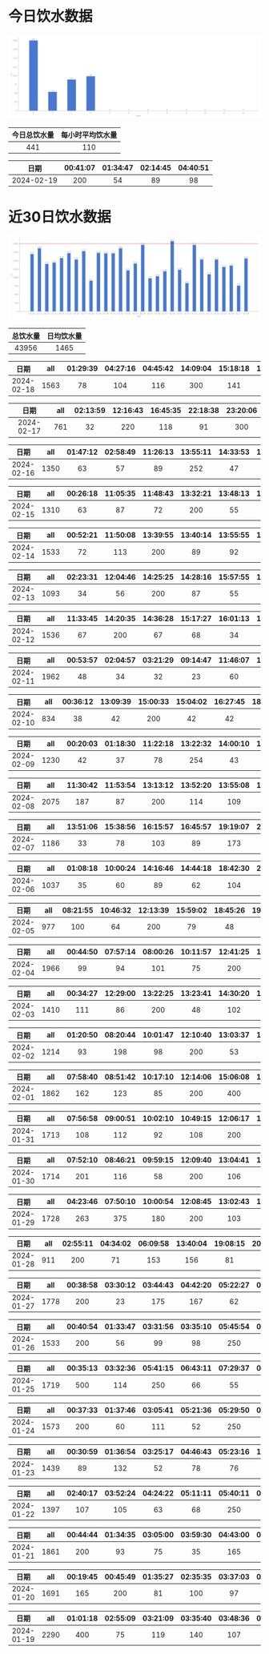 # 今日饮水数据

<div align=center>
<img src="today.png" style="zoom: 100%;" />

| 今日总饮水量 | 每小时平均饮水量 |
| :----: | :----: |
| 441 | 110 |
</div>

| 日期 | 00:41:07 | 01:34:47 | 02:14:45 | 04:40:51 |
| :----: | :----: | :----: | :----: | :----: |
| 2024-02-19 | 200 | 54 | 89 | 98 |

# 近30日饮水数据

<div align=center>
<img src="30.png"style="zoom: 100%;" />

| 总饮水量 | 日均饮水量 |
| :----: | :----: |
| 43956 | 1465 |
</div>

| 日期 | all | 01:29:39 | 04:27:16 | 04:45:42 | 14:09:04 | 15:18:18 | 15:34:17 | 16:06:55 | 16:54:43 | 18:10:36 | 20:40:34 | 21:59:56 | 22:42:33 |
| :----: | :----: | :----: | :----: | :----: | :----: | :----: | :----: | :----: | :----: | :----: | :----: | :----: | :----: |
| 2024-02-18 | 1563 | 78 | 104 | 116 | 300 | 141 | 68 | 47 | 30 | 66 | 30 | 400 | 183 |

| 日期 | all | 02:13:59 | 12:16:43 | 16:45:35 | 22:18:38 | 23:20:06 |
| :----: | :----: | :----: | :----: | :----: | :----: | :----: |
| 2024-02-17 | 761 | 32 | 220 | 118 | 91 | 300 |

| 日期 | all | 01:47:12 | 02:58:49 | 11:26:13 | 13:55:11 | 14:33:53 | 15:24:21 | 16:43:45 | 18:09:12 | 18:30:45 | 20:07:32 | 20:32:47 | 22:10:33 | 22:33:31 | 23:05:49 | 23:30:25 |
| :----: | :----: | :----: | :----: | :----: | :----: | :----: | :----: | :----: | :----: | :----: | :----: | :----: | :----: | :----: | :----: | :----: |
| 2024-02-16 | 1350 | 63 | 57 | 89 | 252 | 47 | 66 | 38 | 77 | 87 | 273 | 42 | 62 | 53 | 89 | 55 |

| 日期 | all | 00:26:18 | 11:05:35 | 11:48:43 | 13:32:21 | 13:48:13 | 16:14:48 | 16:37:50 | 18:20:11 | 19:31:03 | 20:26:23 | 20:53:28 | 21:24:40 | 21:49:29 | 22:22:12 | 23:11:00 | 23:22:32 |
| :----: | :----: | :----: | :----: | :----: | :----: | :----: | :----: | :----: | :----: | :----: | :----: | :----: | :----: | :----: | :----: | :----: | :----: |
| 2024-02-15 | 1310 | 63 | 87 | 72 | 200 | 55 | 63 | 33 | 47 | 200 | 37 | 67 | 125 | 73 | 67 | 58 | 63 |

| 日期 | all | 00:52:21 | 11:50:08 | 13:39:55 | 13:40:14 | 13:55:55 | 16:19:25 | 16:39:27 | 16:58:17 | 17:28:46 | 17:51:23 | 19:33:29 | 19:58:34 | 20:20:16 | 21:25:05 | 21:48:33 | 22:21:44 | 22:44:39 | 23:06:53 | 23:56:00 |
| :----: | :----: | :----: | :----: | :----: | :----: | :----: | :----: | :----: | :----: | :----: | :----: | :----: | :----: | :----: | :----: | :----: | :----: | :----: | :----: | :----: |
| 2024-02-14 | 1533 | 72 | 113 | 200 | 89 | 92 | 132 | 43 | 92 | 62 | 23 | 200 | 72 | 34 | 62 | 53 | 32 | 76 | 43 | 43 |

| 日期 | all | 02:23:31 | 12:04:46 | 14:25:25 | 14:28:16 | 15:57:55 | 18:06:28 | 20:07:05 | 20:24:53 | 20:51:18 | 21:41:52 | 22:29:46 | 22:48:41 | 22:52:20 | 23:04:11 |
| :----: | :----: | :----: | :----: | :----: | :----: | :----: | :----: | :----: | :----: | :----: | :----: | :----: | :----: | :----: | :----: |
| 2024-02-13 | 1093 | 34 | 56 | 200 | 87 | 55 | 62 | 47 | 32 | 107 | 62 | 97 | 79 | 63 | 112 |

| 日期 | all | 11:33:45 | 14:20:35 | 14:36:28 | 15:17:27 | 16:01:13 | 16:18:59 | 16:22:09 | 16:38:05 | 17:03:23 | 17:33:58 | 18:00:39 | 19:02:18 | 20:17:46 | 20:37:40 | 20:57:22 | 21:40:44 | 22:19:05 | 22:45:22 | 22:52:35 | 23:46:42 |
| :----: | :----: | :----: | :----: | :----: | :----: | :----: | :----: | :----: | :----: | :----: | :----: | :----: | :----: | :----: | :----: | :----: | :----: | :----: | :----: | :----: | :----: |
| 2024-02-12 | 1536 | 67 | 200 | 67 | 68 | 34 | 14 | 83 | 32 | 62 | 56 | 92 | 45 | 200 | 63 | 78 | 26 | 112 | 101 | 89 | 47 |

| 日期 | all | 00:53:57 | 02:04:57 | 03:21:29 | 09:14:47 | 11:46:07 | 12:06:44 | 13:56:11 | 14:21:30 | 14:25:05 | 14:47:10 | 15:47:45 | 16:24:06 | 17:05:23 | 18:32:44 | 19:58:29 | 20:17:13 | 20:46:07 | 21:11:06 | 22:27:08 | 22:42:43 | 22:49:17 | 22:55:37 | 23:54:06 |
| :----: | :----: | :----: | :----: | :----: | :----: | :----: | :----: | :----: | :----: | :----: | :----: | :----: | :----: | :----: | :----: | :----: | :----: | :----: | :----: | :----: | :----: | :----: | :----: | :----: |
| 2024-02-11 | 1962 | 48 | 34 | 32 | 23 | 60 | 33 | 200 | 52 | 78 | 89 | 67 | 189 | 57 | 48 | 200 | 137 | 89 | 42 | 67 | 101 | 123 | 97 | 96 |

| 日期 | all | 00:36:12 | 13:09:39 | 15:00:33 | 15:04:02 | 16:27:45 | 18:26:35 | 21:38:28 | 21:49:13 | 22:16:37 | 22:42:28 | 23:09:44 | 23:41:22 |
| :----: | :----: | :----: | :----: | :----: | :----: | :----: | :----: | :----: | :----: | :----: | :----: | :----: | :----: |
| 2024-02-10 | 834 | 38 | 42 | 200 | 42 | 42 | 100 | 33 | 47 | 67 | 89 | 67 | 67 |

| 日期 | all | 00:20:03 | 01:18:30 | 11:22:18 | 13:22:32 | 14:00:10 | 14:38:46 | 14:56:54 | 15:32:57 | 17:53:05 | 18:28:52 | 19:00:20 | 20:39:58 | 20:42:17 | 21:05:47 | 21:46:57 | 22:06:30 | 22:23:48 |
| :----: | :----: | :----: | :----: | :----: | :----: | :----: | :----: | :----: | :----: | :----: | :----: | :----: | :----: | :----: | :----: | :----: | :----: | :----: |
| 2024-02-09 | 1230 | 42 | 37 | 78 | 254 | 43 | 66 | 38 | 67 | 42 | 57 | 49 | 103 | 73 | 96 | 48 | 62 | 75 |

| 日期 | all | 11:30:42 | 11:53:54 | 13:13:12 | 13:52:20 | 13:55:08 | 15:25:55 | 16:23:31 | 17:08:05 | 17:28:07 | 18:29:57 | 19:41:50 | 20:49:50 | 21:49:56 | 22:42:16 | 23:26:54 | 23:37:02 |
| :----: | :----: | :----: | :----: | :----: | :----: | :----: | :----: | :----: | :----: | :----: | :----: | :----: | :----: | :----: | :----: | :----: | :----: |
| 2024-02-08 | 2075 | 187 | 87 | 200 | 114 | 109 | 107 | 89 | 115 | 97 | 97 | 200 | 146 | 189 | 113 | 127 | 98 |

| 日期 | all | 13:51:06 | 15:38:56 | 16:15:57 | 16:45:57 | 19:19:07 | 20:15:04 | 20:58:14 | 21:00:35 | 21:46:50 | 22:11:35 | 23:30:23 |
| :----: | :----: | :----: | :----: | :----: | :----: | :----: | :----: | :----: | :----: | :----: | :----: | :----: |
| 2024-02-07 | 1186 | 33 | 78 | 103 | 89 | 173 | 118 | 189 | 118 | 89 | 78 | 118 |

| 日期 | all | 01:08:18 | 10:00:24 | 14:16:46 | 14:44:18 | 18:42:30 | 20:34:37 | 22:14:00 | 22:57:11 | 23:24:00 | 23:32:07 | 23:39:48 | 23:52:27 |
| :----: | :----: | :----: | :----: | :----: | :----: | :----: | :----: | :----: | :----: | :----: | :----: | :----: | :----: |
| 2024-02-06 | 1037 | 35 | 60 | 89 | 62 | 104 | 74 | 82 | 66 | 237 | 89 | 72 | 67 |

| 日期 | all | 08:21:55 | 10:46:32 | 12:13:39 | 15:59:02 | 18:45:26 | 19:45:19 | 21:02:09 | 22:20:02 | 22:39:46 | 23:36:04 |
| :----: | :----: | :----: | :----: | :----: | :----: | :----: | :----: | :----: | :----: | :----: | :----: |
| 2024-02-05 | 977 | 100 | 64 | 200 | 79 | 48 | 200 | 71 | 106 | 60 | 49 |

| 日期 | all | 00:44:50 | 07:57:14 | 08:00:26 | 10:11:57 | 12:41:25 | 13:01:25 | 15:13:05 | 15:51:51 | 16:54:35 | 17:54:29 | 18:27:57 | 19:30:55 | 20:30:51 | 20:46:30 | 21:48:34 | 23:57:13 |
| :----: | :----: | :----: | :----: | :----: | :----: | :----: | :----: | :----: | :----: | :----: | :----: | :----: | :----: | :----: | :----: | :----: | :----: |
| 2024-02-04 | 1966 | 99 | 94 | 101 | 75 | 200 | 96 | 89 | 47 | 400 | 104 | 64 | 100 | 112 | 68 | 67 | 250 |

| 日期 | all | 00:34:27 | 12:29:00 | 13:22:25 | 13:23:41 | 14:30:20 | 15:04:00 | 15:58:58 | 17:30:54 | 18:30:28 | 19:05:17 | 20:06:12 | 20:55:04 | 23:13:02 | 23:36:44 |
| :----: | :----: | :----: | :----: | :----: | :----: | :----: | :----: | :----: | :----: | :----: | :----: | :----: | :----: | :----: | :----: |
| 2024-02-03 | 1410 | 111 | 86 | 200 | 48 | 102 | 50 | 85 | 80 | 63 | 81 | 107 | 90 | 250 | 57 |

| 日期 | all | 01:20:50 | 08:20:44 | 10:01:47 | 12:10:40 | 13:03:37 | 15:13:11 | 20:15:12 | 22:00:15 | 22:27:42 | 23:30:11 |
| :----: | :----: | :----: | :----: | :----: | :----: | :----: | :----: | :----: | :----: | :----: | :----: |
| 2024-02-02 | 1214 | 93 | 198 | 98 | 200 | 53 | 89 | 82 | 88 | 250 | 63 |

| 日期 | all | 07:58:40 | 08:51:42 | 10:17:10 | 12:14:06 | 15:06:08 | 15:10:51 | 17:15:11 | 17:36:18 | 20:09:36 | 21:09:47 | 22:00:09 | 23:05:49 |
| :----: | :----: | :----: | :----: | :----: | :----: | :----: | :----: | :----: | :----: | :----: | :----: | :----: | :----: |
| 2024-02-01 | 1862 | 162 | 123 | 85 | 200 | 400 | 64 | 200 | 73 | 118 | 98 | 250 | 89 |

| 日期 | all | 07:56:58 | 09:00:51 | 10:02:10 | 10:49:15 | 12:06:17 | 13:05:16 | 14:00:20 | 15:02:26 | 17:40:53 | 20:01:14 | 22:03:46 | 23:40:05 |
| :----: | :----: | :----: | :----: | :----: | :----: | :----: | :----: | :----: | :----: | :----: | :----: | :----: | :----: |
| 2024-01-31 | 1713 | 108 | 112 | 92 | 108 | 200 | 105 | 104 | 97 | 114 | 300 | 123 | 250 |

| 日期 | all | 07:52:10 | 08:46:21 | 09:59:15 | 12:09:40 | 13:04:41 | 14:55:37 | 15:03:52 | 19:06:00 | 20:10:46 | 20:40:55 | 22:07:45 | 22:50:07 | 23:43:16 |
| :----: | :----: | :----: | :----: | :----: | :----: | :----: | :----: | :----: | :----: | :----: | :----: | :----: | :----: | :----: |
| 2024-01-30 | 1714 | 201 | 116 | 58 | 200 | 106 | 111 | 93 | 62 | 300 | 89 | 85 | 250 | 43 |

| 日期 | all | 04:23:46 | 07:50:10 | 10:00:54 | 12:08:45 | 13:02:43 | 14:03:04 | 18:04:59 | 19:35:58 | 20:13:56 | 21:24:49 | 21:55:13 |
| :----: | :----: | :----: | :----: | :----: | :----: | :----: | :----: | :----: | :----: | :----: | :----: | :----: |
| 2024-01-29 | 1728 | 263 | 375 | 180 | 200 | 103 | 73 | 72 | 78 | 200 | 81 | 103 |

| 日期 | all | 02:55:11 | 04:34:02 | 06:09:58 | 13:40:04 | 19:08:15 | 20:16:26 |
| :----: | :----: | :----: | :----: | :----: | :----: | :----: | :----: |
| 2024-01-28 | 911 | 200 | 71 | 153 | 156 | 81 | 250 |

| 日期 | all | 00:38:58 | 03:30:12 | 03:44:43 | 04:42:20 | 05:22:27 | 06:44:57 | 17:27:54 | 17:46:54 | 18:34:09 | 19:08:10 | 19:59:36 | 20:26:47 | 20:56:29 | 21:13:24 | 21:34:51 | 22:06:58 | 22:24:57 | 23:05:57 |
| :----: | :----: | :----: | :----: | :----: | :----: | :----: | :----: | :----: | :----: | :----: | :----: | :----: | :----: | :----: | :----: | :----: | :----: | :----: | :----: |
| 2024-01-27 | 1778 | 200 | 23 | 175 | 167 | 62 | 54 | 116 | 73 | 300 | 93 | 76 | 54 | 51 | 62 | 67 | 60 | 66 | 79 |

| 日期 | all | 00:40:54 | 01:33:47 | 03:31:56 | 03:35:10 | 05:45:54 | 08:23:19 | 16:50:26 | 18:26:44 | 19:31:35 | 19:53:35 | 20:32:54 | 22:43:07 | 23:06:14 |
| :----: | :----: | :----: | :----: | :----: | :----: | :----: | :----: | :----: | :----: | :----: | :----: | :----: | :----: | :----: |
| 2024-01-26 | 1533 | 200 | 56 | 99 | 98 | 250 | 98 | 82 | 250 | 98 | 99 | 74 | 76 | 53 |

| 日期 | all | 00:35:13 | 03:32:36 | 05:41:15 | 06:43:11 | 07:29:37 | 08:17:42 | 17:02:25 | 17:55:11 | 19:03:55 | 19:40:56 | 20:23:54 | 22:30:45 |
| :----: | :----: | :----: | :----: | :----: | :----: | :----: | :----: | :----: | :----: | :----: | :----: | :----: | :----: |
| 2024-01-25 | 1719 | 500 | 114 | 250 | 66 | 55 | 86 | 62 | 250 | 76 | 100 | 66 | 94 |

| 日期 | all | 00:37:33 | 01:37:46 | 03:05:41 | 05:21:36 | 05:29:50 | 07:23:58 | 07:54:08 | 16:33:03 | 17:05:08 | 18:08:55 | 18:37:55 | 19:06:56 | 19:48:21 | 20:31:48 | 21:15:12 | 22:23:59 |
| :----: | :----: | :----: | :----: | :----: | :----: | :----: | :----: | :----: | :----: | :----: | :----: | :----: | :----: | :----: | :----: | :----: | :----: |
| 2024-01-24 | 1573 | 200 | 60 | 111 | 52 | 250 | 102 | 88 | 68 | 86 | 81 | 82 | 77 | 42 | 86 | 80 | 108 |

| 日期 | all | 00:30:59 | 01:36:54 | 03:25:17 | 04:46:43 | 05:23:16 | 12:29:45 | 15:29:49 | 16:14:42 | 16:44:23 | 20:24:27 | 20:32:17 | 21:25:15 | 22:30:10 |
| :----: | :----: | :----: | :----: | :----: | :----: | :----: | :----: | :----: | :----: | :----: | :----: | :----: | :----: | :----: |
| 2024-01-23 | 1439 | 89 | 132 | 52 | 78 | 76 | 112 | 115 | 60 | 91 | 96 | 70 | 68 | 400 |

| 日期 | all | 02:40:17 | 03:52:24 | 04:24:22 | 05:11:11 | 05:40:11 | 08:33:31 | 16:57:49 | 17:29:13 | 18:23:48 | 20:27:32 | 22:32:36 | 23:32:48 | 23:45:01 |
| :----: | :----: | :----: | :----: | :----: | :----: | :----: | :----: | :----: | :----: | :----: | :----: | :----: | :----: | :----: |
| 2024-01-22 | 1397 | 107 | 105 | 63 | 68 | 250 | 81 | 90 | 77 | 250 | 101 | 60 | 43 | 102 |

| 日期 | all | 00:44:44 | 01:34:35 | 03:05:00 | 03:59:30 | 04:43:00 | 05:32:22 | 08:14:19 | 17:12:32 | 18:30:09 | 20:30:21 | 22:29:46 | 23:42:22 |
| :----: | :----: | :----: | :----: | :----: | :----: | :----: | :----: | :----: | :----: | :----: | :----: | :----: | :----: |
| 2024-01-21 | 1861 | 200 | 93 | 75 | 35 | 165 | 250 | 65 | 156 | 250 | 82 | 90 | 400 |

| 日期 | all | 00:19:45 | 00:45:49 | 01:35:27 | 02:35:35 | 03:37:03 | 04:46:21 | 05:49:10 | 08:14:26 | 18:01:51 | 20:28:35 | 22:09:04 | 22:43:59 |
| :----: | :----: | :----: | :----: | :----: | :----: | :----: | :----: | :----: | :----: | :----: | :----: | :----: | :----: |
| 2024-01-20 | 1691 | 165 | 200 | 81 | 100 | 97 | 149 | 250 | 99 | 250 | 110 | 82 | 108 |

| 日期 | all | 01:01:18 | 02:55:09 | 03:21:09 | 03:35:40 | 03:48:36 | 05:12:46 | 05:42:19 | 06:05:34 | 07:06:22 | 07:54:14 | 08:43:39 | 17:15:40 | 18:41:11 | 19:14:09 | 20:31:00 | 22:55:22 | 23:11:43 |
| :----: | :----: | :----: | :----: | :----: | :----: | :----: | :----: | :----: | :----: | :----: | :----: | :----: | :----: | :----: | :----: | :----: | :----: | :----: |
| 2024-01-19 | 2290 | 400 | 75 | 119 | 140 | 107 | 89 | 250 | 67 | 100 | 46 | 65 | 300 | 112 | 116 | 85 | 110 | 109 |


